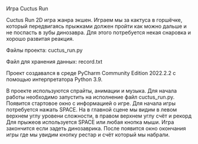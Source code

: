 Игра Cuctus Run 

Cuctus Run 2D игра жанра экшен. Играем мы за кактуса в горшёчке, который передвигаясь прыжками должен пройти как можно дальше 
и не поспасть в зубы динозавра. Для этого потребуется некая снаровка и хорошо развитая реакция. 

Файлы проекта: cuctus_run.py

Файл для хранения данных: record.txt

Проект создавался в среде PyCharm Community Edition 2022.2.2 с помощью интерпретатора Python 3.9.

В проекте используются спрайты, анимации и музыка.
Для начала работы необходимо запустить на исполнение файл cuctus_run.py. Появится стартовое окно с информацией о игре.
Для начала игры потребуется нажать SPACE. На в главной сцене мы видим в левом верхнем углу уровени сложности, в правом верхнем углу счёт и рекорд
Для прыжеов используется SPACE или любая кнопка мыши. Игра закончится если задеть динозаврика.
После появится окно окончания игры где мы увидим кнопку рестар и счёт который мы набрали. 